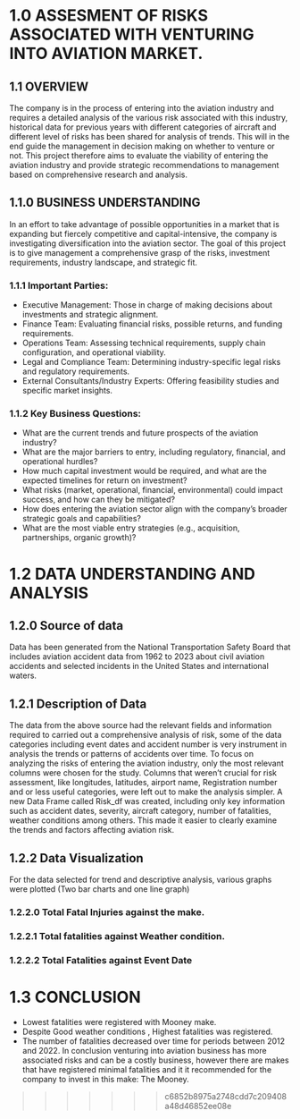 # 1.0 ASSESMENT OF RISKS ASSOCIATED WITH VENTURING INTO AVIATION MARKET.
## 1.1 OVERVIEW
The company is in the process of entering into the aviation industry and requires a detailed analysis of the various risk associated with this industry, historical data for previous years with different categories of aircraft and different level of risks has been shared for analysis of trends. This will in the end guide the management in decision making on whether to venture or not.
This project therefore aims to evaluate the viability of entering the aviation industry and provide strategic recommendations to management based on comprehensive research and analysis.
## 1.1.0 BUSINESS UNDERSTANDING
In an effort to take advantage of possible opportunities in a market that is expanding but fiercely competitive and capital-intensive, the company is investigating diversification into the aviation sector. The goal of this project is to give management a comprehensive grasp of the risks, investment requirements, industry landscape, and strategic fit.
### 1.1.1 Important Parties:
* Executive Management: Those in charge of making decisions about investments and strategic alignment.
* Finance Team: Evaluating financial risks, possible returns, and funding requirements.
* Operations Team: Assessing technical requirements, supply chain configuration, and operational viability.
* Legal and Compliance Team: Determining industry-specific legal risks and regulatory requirements.
* External Consultants/Industry Experts: Offering feasibility studies and specific market insights.
### 1.1.2 Key Business Questions:
* What are the current trends and future prospects of the aviation industry?
* What are the major barriers to entry, including regulatory, financial, and operational hurdles?
* How much capital investment would be required, and what are the expected timelines for return on investment?
* What risks (market, operational, financial, environmental) could impact success, and how can they be mitigated?
* How does entering the aviation sector align with the company’s broader strategic goals and capabilities?
* What are the most viable entry strategies (e.g., acquisition, partnerships, organic growth)?
# 1.2 DATA UNDERSTANDING AND ANALYSIS
## 1.2.0 Source of data
Data has been generated from the National Transportation Safety Board that includes aviation accident data from 1962 to 2023 about civil aviation accidents and selected incidents in the United States and international waters.
## 1.2.1 Description of Data
The data from the above source had the relevant fields and information required to carried out a comprehensive analysis of risk, some of the data categories including event dates and accident number is very instrument in analysis the trends or patterns of accidents over time. To focus on analyzing the risks of entering the aviation industry, only the most relevant columns were chosen for the study. Columns that weren’t crucial for risk assessment, like longitudes, latitudes, airport name, Registration number and or less useful categories, were left out to make the analysis simpler. A new Data Frame called Risk_df was created, including only key information such as accident dates, severity, aircraft category, number of fatalities, weather conditions among others. This made it easier to clearly examine the trends and factors affecting aviation risk.
## 1.2.2 Data Visualization
For the data selected for trend and descriptive analysis, various graphs were plotted (Two bar charts and one line graph)
### 1.2.2.0 Total Fatal Injuries against the make.
### 1.2.2.1 Total fatalities against Weather condition.
### 1.2.2.2 Total Fatalities against Event Date


# 1.3 CONCLUSION
* Lowest fatalities were registered with Mooney make.
* Despite Good weather conditions , Highest fatalities was registered.
* The number of fatalities decreased over time for periods between 2012 and 2022.
In conclusion venturing into aviation business has more associated risks and can be a costly business, however there are makes that have registered minimal fatalities and it it recommended for the company to invest in this make: The Mooney.




>>>>>>> c6852b8975a2748cdd7c209408a48d46852ee08e

